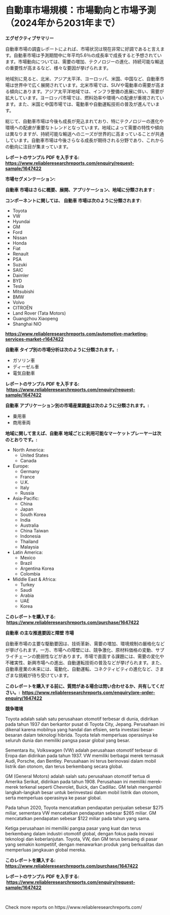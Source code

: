 <p><h1>自動車市場規模：市場動向と市場予測（2024年から2031年まで）</h1></p><p><strong>エグゼクティブサマリー</strong></p>
<p><p>自動車市場の調査レポートによれば、市場状況は現在非常に好調であると言えます。自動車市場は予測期間中に年平均5.6％の成長率で成長すると予想されています。市場動向については、需要の増加、テクノロジーの進化、持続可能な輸送の重要性が高まるなど、様々な要因が挙げられます。</p><p>地域別に見ると、北米、アジア太平洋、ヨーロッパ、米国、中国など、自動車市場は世界中で広く展開されています。北米市場では、SUVや電動車の需要が高まる傾向にあります。アジア太平洋地域では、インフラ整備の進展に伴い、需要が拡大しています。ヨーロッパ市場では、燃料効率や環境への配慮が重視されています。また、米国と中国市場では、電動車や自動運転技術の普及が進んでいます。</p><p>総じて、自動車市場は今後も成長が見込まれており、特にテクノロジーの進化や環境への配慮が重要なトレンドとなっています。地域によって需要の特性や傾向は異なりますが、持続可能な輸送へのニーズが世界的に高まっていることが共通しています。自動車市場は今後さらなる成長が期待される分野であり、これからの動向に注目が集まっています。</p></p>
<p><strong>レポートのサンプル PDF を入手する: <a href="https://www.reliableresearchreports.com/enquiry/request-sample/1647422">https://www.reliableresearchreports.com/enquiry/request-sample/1647422</a></strong></p>
<p><strong>市場セグメンテーション:</strong></p>
<p><strong> 自動車 市場はさらに概要、展開、アプリケーション、地域に分類されます :</strong></p>
<p><strong>コンポーネントに関しては、 自動車 市場は次のように分類されます: &nbsp;</strong></p>
<p><ul><li>Toyota</li><li>VW</li><li>Hyundai</li><li>GM</li><li>Ford</li><li>Nissan</li><li>Honda</li><li>Fiat</li><li>Renault</li><li>PSA</li><li>Suzuki</li><li>SAIC</li><li>Daimler</li><li>BYD</li><li>Tesla</li><li>Mitsubishi</li><li>BMW</li><li>Volvo</li><li>CITROËN</li><li>Land Rover (Tata Motors)</li><li>Guangzhou Xiaopeng</li><li>Shanghai NIO</li></ul></p>
<p><strong><a href="https://www.reliableresearchreports.com/automotive-marketing-services-market-r1647422">https://www.reliableresearchreports.com/automotive-marketing-services-market-r1647422</a></strong></p>
<p><strong> 自動車 タイプ別の市場分析は次のように分類されます。:</strong></p>
<p><ul><li>ガソリン車</li><li>ディーゼル車</li><li>電気自動車</li></ul></p>
<p><strong>レポートのサンプル PDF を入手する: &nbsp;<a href="https://www.reliableresearchreports.com/enquiry/request-sample/1647422">https://www.reliableresearchreports.com/enquiry/request-sample/1647422</a></strong></p>
<p><strong> 自動車 アプリケーション別の市場産業調査は次のように分類されます。:</strong></p>
<p><ul><li>乗用車</li><li>商用車両</li></ul></p>
<p><strong>地域に関して言えば、自動車 地域ごとに利用可能なマーケットプレーヤーは次のとおりです。:</strong></p>
<p><ul>
    <li>
        North America:
        <ul>
            <li>United States</li>
            <li>Canada</li>
        </ul>
    </li>
    <li>
        Europe:
        <ul>
            <li>Germany</li>
            <li>France</li>
            <li>U.K.</li>
            <li>Italy</li>
            <li>Russia</li>
        </ul>
    </li>
    <li>
        Asia-Pacific:
        <ul>
            <li>China</li>
            <li>Japan</li>
            <li>South Korea</li>
            <li>India</li>
            <li>Australia</li>
            <li>China Taiwan</li>
            <li>Indonesia</li>
            <li>Thailand</li>
            <li>Malaysia</li>
        </ul>
    </li>
    <li>
        Latin America:
        <ul>
            <li>Mexico</li>
            <li>Brazil</li>
            <li>Argentina Korea</li>
            <li>Colombia</li>
        </ul>
    </li>
    <li>
        Middle East & Africa:
        <ul>
            <li>Turkey</li>
            <li>Saudi</li>
            <li>Arabia</li>
            <li>UAE</li>
            <li>Korea</li>
        </ul>
    </li>
    </ul></p>
<p><strong>このレポートを購入する: &nbsp;<a href="https://www.reliableresearchreports.com/purchase/1647422">https://www.reliableresearchreports.com/purchase/1647422</a></strong></p>
<p><strong>自動車 の主な推進要因と障壁 市場</strong></p>
<p><p>自動車市場の主要な駆動要因は、技術革新、需要の増加、環境規制の厳格化などが挙げられます。一方、市場への障壁には、競争激化、原材料価格の変動、サプライチェーンの脆弱性などがあります。市場で直面する課題には、需要の変化や不確実性、新興市場への進出、自動運転技術の普及などが挙げられます。また、自動車産業の未来には、電動化、自動運転、コネクティビティの進化など、さまざまな挑戦が待ち受けています。</p></p>
<p><strong>このレポートを購入する前に、質問がある場合は問い合わせるか、共有してください。:&nbsp; <a href="https://www.reliableresearchreports.com/enquiry/pre-order-enquiry/1647422">https://www.reliableresearchreports.com/enquiry/pre-order-enquiry/1647422</a></strong></p>
<p><strong>競争環境</strong></p>
<p><p>Toyota adalah salah satu perusahaan otomotif terbesar di dunia, didirikan pada tahun 1937 dan berkantor pusat di Toyota City, Jepang. Perusahaan ini dikenal karena mobilnya yang handal dan efisien, serta investasi besar-besaran dalam teknologi hibrida. Toyota telah memperluas operasinya ke seluruh dunia dan memiliki pangsa pasar global yang besar.</p><p>Sementara itu, Volkswagen (VW) adalah perusahaan otomotif terbesar di Eropa dan didirikan pada tahun 1937. VW memiliki berbagai merek termasuk Audi, Porsche, dan Bentley. Perusahaan ini terus berinovasi dalam mobil listrik dan otonom, dan terus berkembang secara global.</p><p>GM (General Motors) adalah salah satu perusahaan otomotif tertua di Amerika Serikat, didirikan pada tahun 1908. Perusahaan ini memiliki merek-merek terkenal seperti Chevrolet, Buick, dan Cadillac. GM telah mengambil langkah-langkah besar untuk berinvestasi dalam mobil listrik dan otonom, serta memperluas operasinya ke pasar global.</p><p>Pada tahun 2020, Toyota mencatatkan pendapatan penjualan sebesar $275 miliar, sementara VW mencatatkan pendapatan sebesar $265 miliar. GM mencatatkan pendapatan sebesar $122 miliar pada tahun yang sama.</p><p>Ketiga perusahaan ini memiliki pangsa pasar yang kuat dan terus berkembang dalam industri otomotif global, dengan fokus pada inovasi teknologi dan keberlanjutan. Toyota, VW, dan GM terus bersaing di pasar yang semakin kompetitif, dengan menawarkan produk yang berkualitas dan memperluas jangkauan global mereka.</p></p>
<p><strong>このレポートを購入する: &nbsp; <a href="https://www.reliableresearchreports.com/purchase/1647422">https://www.reliableresearchreports.com/purchase/1647422</a></strong></p>
<p><strong>レポートのサンプル PDF を入手する: &nbsp;<a href="https://www.reliableresearchreports.com/enquiry/request-sample/1647422">https://www.reliableresearchreports.com/enquiry/request-sample/1647422</a></strong><strong></strong></p>
<p>&nbsp;</p>
<p>Check more reports on https://www.reliableresearchreports.com/</p>